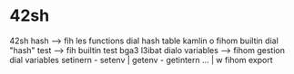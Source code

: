 # 42sh
42sh
hash --> fih les functions dial hash table kamlin o fihom builtin dial "hash"
test --> fih builtin test bga3 l3ibat dialo
variables --> fihom gestion dial variables setinern - setenv | getenv - getintern ... | w fihom export

